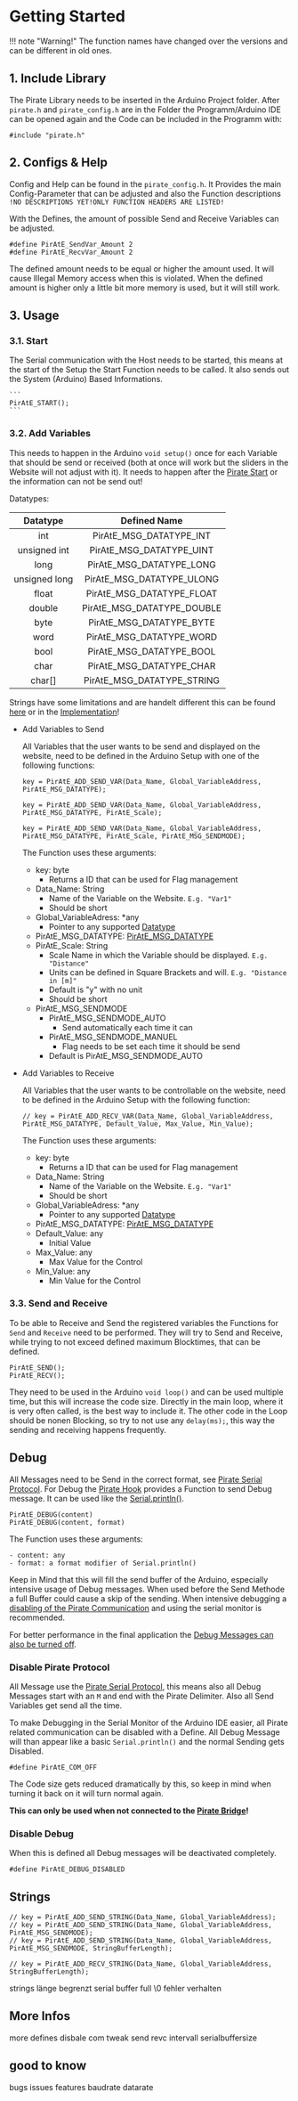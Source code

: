 # Getting Started

!!! note "Warning!"
    The function names have changed over the versions and can be different in old ones.



## 1. Include Library

The Pirate Library needs to be inserted in the Arduino Project folder. After ```pirate.h``` and ```pirate_config.h``` are in the Folder the Programm/Arduino IDE can be opened again and the Code can be included in the Programm with:

```
#include "pirate.h"
```


## 2. Configs & Help

Config and Help can be found in the ```pirate_config.h```. It Provides the main Config-Parameter that can be adjusted and also the Function descriptions ```!NO DESCRIPTIONS YET!ONLY FUNCTION HEADERS ARE LISTED!```

With the Defines, the amount of possible Send and Receive Variables can be adjusted.

```
#define PirAtE_SendVar_Amount 2
#define PirAtE_RecvVar_Amount 2
```

The defined amount needs to be equal or higher the amount used. It will cause Illegal Memory access when this is violated. When the defined amount is higher only a little bit more memory is used, but it will still work.


## 3. Usage

### 3.1. Start<a id=start></a>

The Serial communication with the Host needs to be started, this means at the start of the Setup the Start Function needs to be called. It also sends out the System (Arduino) Based Informations.

    ```
    PirAtE_START();
    ```



### 3.2. Add Variables

This needs to happen in the Arduino ```void setup()``` once for each Variable that should be send or received (both at once will work but the sliders in the Website will not adjust with it). It needs to happen after the [Pirate Start](#start) or the information can not be send out!

Datatypes:<a id="datatypes"></a>

|   Datatype    |        Defined Name        |
| :-----------: | :------------------------: |
|      int      |  PirAtE_MSG_DATATYPE_INT   |
| unsigned int  |  PirAtE_MSG_DATATYPE_UINT  |
|     long      |  PirAtE_MSG_DATATYPE_LONG  |
| unsigned long | PirAtE_MSG_DATATYPE_ULONG  |
|     float     | PirAtE_MSG_DATATYPE_FLOAT  |
|    double     | PirAtE_MSG_DATATYPE_DOUBLE |
|     byte      |  PirAtE_MSG_DATATYPE_BYTE  |
|     word      |  PirAtE_MSG_DATATYPE_WORD  |
|     bool      |  PirAtE_MSG_DATATYPE_BOOL  |
|     char      |  PirAtE_MSG_DATATYPE_CHAR  |
|    char[]     | PirAtE_MSG_DATATYPE_STRING |

Strings have some limitations and are handelt different this can be found [here](#strings) or in the [Implementation](30-hook-implementation.md)!

- Add Variables to Send

    All Variables that the user wants to be send and displayed on the website, need to be defined in the Arduino Setup with one of the following functions:

    ```
    key = PirAtE_ADD_SEND_VAR(Data_Name, Global_VariableAddress, PirAtE_MSG_DATATYPE);

    key = PirAtE_ADD_SEND_VAR(Data_Name, Global_VariableAddress, PirAtE_MSG_DATATYPE, PirAtE_Scale);

    key = PirAtE_ADD_SEND_VAR(Data_Name, Global_VariableAddress, PirAtE_MSG_DATATYPE, PirAtE_Scale, PirAtE_MSG_SENDMODE);
    ```

    The Function uses these arguments:

    - key: byte
        - Returns a ID that can be used for Flag management
    - Data_Name: String
        - Name of the Variable on the Website. ```E.g. "Var1"```
        - Should be short
    - Global_VariableAdress: *any
        - Pointer to any supported [Datatype](#datatypes)
    - PirAtE_MSG_DATATYPE: [PirAtE_MSG_DATATYPE](#datatypes)
    - PirAtE_Scale: String
        - Scale Name in which the Variable should be displayed. ```E.g. "Distance"```
        - Units can be defined in Square Brackets and will. ```E.g. "Distance in [m]"```
        - Default is "y" with no unit
        - Should be short
    - PirAtE_MSG_SENDMODE
        - PirAtE_MSG_SENDMODE_AUTO
            - Send automatically each time it can
        - PirAtE_MSG_SENDMODE_MANUEL
            - Flag needs to be set each time it should be send
        - Default is PirAtE_MSG_SENDMODE_AUTO



- Add Variables to Receive

    All Variables that the user wants to be controllable on the website, need to be defined in the Arduino Setup with the following function:
    ```
    // key = PirAtE_ADD_RECV_VAR(Data_Name, Global_VariableAddress, PirAtE_MSG_DATATYPE, Default_Value, Max_Value, Min_Value);
    ```

    The Function uses these arguments:

    - key: byte
        - Returns a ID that can be used for Flag management
    - Data_Name: String
        - Name of the Variable on the Website. ```E.g. "Var1"```
        - Should be short
    - Global_VariableAdress: *any
        - Pointer to any supported [Datatype](#datatypes)
    - PirAtE_MSG_DATATYPE: [PirAtE_MSG_DATATYPE](#datatypes)
    - Default_Value: any
        - Initial Value
    - Max_Value: any
        - Max Value for the Control
    - Min_Value: any
        - Min Value for the Control


### 3.3. Send and Receive

To be able to Receive and Send the registered variables the Functions for ```Send``` and ```Receive``` need to be performed. They will try to Send and Receive, while trying to not exceed defined maximum Blocktimes, that can be defined.

```
PirAtE_SEND();
PirAtE_RECV();
```

They need to be used in the Arduino ```void loop()``` and can be used multiple time, but this will increase the code size. Directly in the main loop, where it is very often called, is the best way to include it. The other code in the Loop should be nonen Blocking, so try to not use any ```delay(ms);```, this way the sending and receiving happens frequently.

## Debug

All Messages need to be Send in the correct format, see [Pirate Serial Protocol](pirate-serial-protocol.md). For Debug the [Pirate Hook](00-hook.md) provides a Function to send Debug message. It can be used like the [Serial.println()](https://www.arduino.cc/reference/de/language/functions/communication/serial/println/).

```
PirAtE_DEBUG(content)
PirAtE_DEBUG(content, format)
```

The Function uses these arguments:

    - content: any
    - format: a format modifier of Serial.println()

Keep in Mind that this will fill the send buffer of the Arduino, especially intensive usage of Debug messages. When used before the Send Methode a full Buffer could cause a skip of the sending. When intensive debugging a [disabling of the Pirate Communication](#disablepirate) and using the serial monitor is recommended.

For better performance in the final application the [Debug Messages can also be turned off](#disabledebug).

### Disable Pirate Protocol<a id="disablepirate"></a>

All Message use the [Pirate Serial Protocol](pirate-serial-protocol.md), this means also all Debug Messages start with an ```M``` and end with the Pirate Delimiter. Also all Send Variables get send all the time.

To make Debugging in the Serial Monitor of the Arduino IDE easier, all Pirate related communication can be disabled with a Define. All Debug Message will than appear like a basic ```Serial.println()``` and the normal Sending gets Disabled. 

```
#define PirAtE_COM_OFF
```

The Code size gets reduced dramatically by this, so keep in mind when turning it back on it will turn normal again.

**This can only be used when not connected to the [Pirate Bridge](../attachment/pirate_bridge.png)!**

### Disable Debug<a id="disabledebug"></a>

When this is defined all Debug messages will be deactivated completely.

```
#define PirAtE_DEBUG_DISABLED
```

## Strings<a id="strings"></a>

```
// key = PirAtE_ADD_SEND_STRING(Data_Name, Global_VariableAddress);
// key = PirAtE_ADD_SEND_STRING(Data_Name, Global_VariableAddress, PirAtE_MSG_SENDMODE);
// key = PirAtE_ADD_SEND_STRING(Data_Name, Global_VariableAddress, PirAtE_MSG_SENDMODE, StringBufferLength);
```

```
// key = PirAtE_ADD_RECV_STRING(Data_Name, Global_VariableAddress, StringBufferLength);
```

strings länge begrenzt serial buffer full \0 fehler verhalten

## More Infos
more defines
disbale com
tweak send revc intervall
serialbuffersize


## good to know
bugs issues features
baudrate datarate